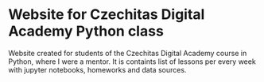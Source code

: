 # Website for Czechitas Digital Academy Python class

Website created for students of the Czechitas Digital Academy course in Python,
where I were a mentor. It is containts list of lessons per every week with
jupyter notebooks, homeworks and data sources.
